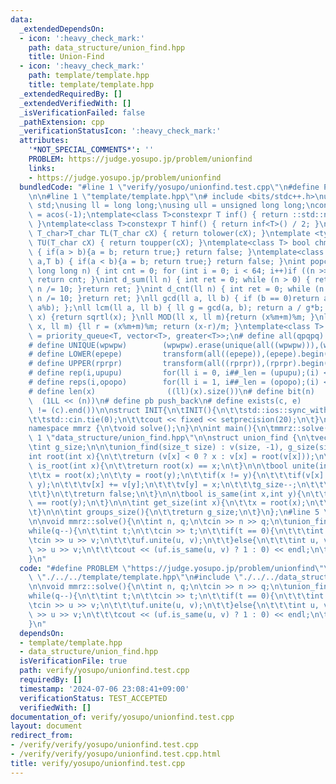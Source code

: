 ```yaml
---
data:
  _extendedDependsOn:
  - icon: ':heavy_check_mark:'
    path: data_structure/union_find.hpp
    title: Union-Find
  - icon: ':heavy_check_mark:'
    path: template/template.hpp
    title: template/template.hpp
  _extendedRequiredBy: []
  _extendedVerifiedWith: []
  _isVerificationFailed: false
  _pathExtension: cpp
  _verificationStatusIcon: ':heavy_check_mark:'
  attributes:
    '*NOT_SPECIAL_COMMENTS*': ''
    PROBLEM: https://judge.yosupo.jp/problem/unionfind
    links:
    - https://judge.yosupo.jp/problem/unionfind
  bundledCode: "#line 1 \"verify/yosupo/unionfind.test.cpp\"\n#define PROBLEM \"https://judge.yosupo.jp/problem/unionfind\"\
    \n\n#line 1 \"template/template.hpp\"\n# include <bits/stdc++.h>\nusing namespace\
    \ std;\nusing ll = long long;\nusing ull = unsigned long long;\nconst double pi\
    \ = acos(-1);\ntemplate<class T>constexpr T inf() { return ::std::numeric_limits<T>::max();\
    \ }\ntemplate<class T>constexpr T hinf() { return inf<T>() / 2; }\ntemplate <typename\
    \ T_char>T_char TL(T_char cX) { return tolower(cX); }\ntemplate <typename T_char>T_char\
    \ TU(T_char cX) { return toupper(cX); }\ntemplate<class T> bool chmin(T& a,T b)\
    \ { if(a > b){a = b; return true;} return false; }\ntemplate<class T> bool chmax(T&\
    \ a,T b) { if(a < b){a = b; return true;} return false; }\nint popcnt(unsigned\
    \ long long n) { int cnt = 0; for (int i = 0; i < 64; i++)if ((n >> i) & 1)cnt++;\
    \ return cnt; }\nint d_sum(ll n) { int ret = 0; while (n > 0) { ret += n % 10;\
    \ n /= 10; }return ret; }\nint d_cnt(ll n) { int ret = 0; while (n > 0) { ret++;\
    \ n /= 10; }return ret; }\nll gcd(ll a, ll b) { if (b == 0)return a; return gcd(b,\
    \ a%b); };\nll lcm(ll a, ll b) { ll g = gcd(a, b); return a / g*b; };\nll iroot(ll\
    \ x) {return sqrtl(x); }\nll MOD(ll x, ll m){return (x%m+m)%m; }\nll FLOOR(ll\
    \ x, ll m) {ll r = (x%m+m)%m; return (x-r)/m; }\ntemplate<class T> using dijk\
    \ = priority_queue<T, vector<T>, greater<T>>;\n# define all(qpqpq)           (qpqpq).begin(),(qpqpq).end()\n\
    # define UNIQUE(wpwpw)        (wpwpw).erase(unique(all((wpwpw))),(wpwpw).end())\n\
    # define LOWER(epepe)         transform(all((epepe)),(epepe).begin(),TL<char>)\n\
    # define UPPER(rprpr)         transform(all((rprpr)),(rprpr).begin(),TU<char>)\n\
    # define rep(i,upupu)         for(ll i = 0, i##_len = (upupu);(i) < (i##_len);(i)++)\n\
    # define reps(i,opopo)        for(ll i = 1, i##_len = (opopo);(i) <= (i##_len);(i)++)\n\
    # define len(x)                ((ll)(x).size())\n# define bit(n)             \
    \  (1LL << (n))\n# define pb push_back\n# define exists(c, e)         ((c).find(e)\
    \ != (c).end())\n\nstruct INIT{\n\tINIT(){\n\t\tstd::ios::sync_with_stdio(false);\n\
    \t\tstd::cin.tie(0);\n\t\tcout << fixed << setprecision(20);\n\t}\n}INIT;\n\n\
    namespace mmrz {\n\tvoid solve();\n}\n\nint main(){\n\tmmrz::solve();\n}\n#line\
    \ 1 \"data_structure/union_find.hpp\"\n\nstruct union_find {\n\tvector<int> v;\n\
    \tint g_size;\n\n\tunion_find(size_t size) : v(size, -1), g_size(size) {}\n\n\t\
    int root(int x){\n\t\treturn (v[x] < 0 ? x : v[x] = root(v[x]));\n\t}\n\n\tbool\
    \ is_root(int x){\n\t\treturn root(x) == x;\n\t}\n\n\tbool unite(int x, int y){\n\
    \t\tx = root(x);\n\t\ty = root(y);\n\t\tif(x != y){\n\t\t\tif(v[x] > v[y])swap(x,\
    \ y);\n\t\t\tv[x] += v[y];\n\t\t\tv[y] = x;\n\t\t\tg_size--;\n\t\t\treturn true;\n\
    \t\t}\n\t\treturn false;\n\t}\n\n\tbool is_same(int x,int y){\n\t\treturn root(x)\
    \ == root(y);\n\t}\n\n\tint get_size(int x){\n\t\tx = root(x);\n\t\treturn -v[x];\n\
    \t}\n\n\tint groups_size(){\n\t\treturn g_size;\n\t}\n};\n#line 5 \"verify/yosupo/unionfind.test.cpp\"\
    \n\nvoid mmrz::solve(){\n\tint n, q;\n\tcin >> n >> q;\n\tunion_find uf(n);\n\t\
    while(q--){\n\t\tint t;\n\t\tcin >> t;\n\t\tif(t == 0){\n\t\t\tint u, v;\n\t\t\
    \tcin >> u >> v;\n\t\t\tuf.unite(u, v);\n\t\t}else{\n\t\t\tint u, v;\n\t\t\tcin\
    \ >> u >> v;\n\t\t\tcout << (uf.is_same(u, v) ? 1 : 0) << endl;\n\t\t}\n\t}\n\
    }\n"
  code: "#define PROBLEM \"https://judge.yosupo.jp/problem/unionfind\"\n\n#include\
    \ \"./../../template/template.hpp\"\n#include \"./../../data_structure/union_find.hpp\"\
    \n\nvoid mmrz::solve(){\n\tint n, q;\n\tcin >> n >> q;\n\tunion_find uf(n);\n\t\
    while(q--){\n\t\tint t;\n\t\tcin >> t;\n\t\tif(t == 0){\n\t\t\tint u, v;\n\t\t\
    \tcin >> u >> v;\n\t\t\tuf.unite(u, v);\n\t\t}else{\n\t\t\tint u, v;\n\t\t\tcin\
    \ >> u >> v;\n\t\t\tcout << (uf.is_same(u, v) ? 1 : 0) << endl;\n\t\t}\n\t}\n\
    }\n"
  dependsOn:
  - template/template.hpp
  - data_structure/union_find.hpp
  isVerificationFile: true
  path: verify/yosupo/unionfind.test.cpp
  requiredBy: []
  timestamp: '2024-07-06 23:08:41+09:00'
  verificationStatus: TEST_ACCEPTED
  verifiedWith: []
documentation_of: verify/yosupo/unionfind.test.cpp
layout: document
redirect_from:
- /verify/verify/yosupo/unionfind.test.cpp
- /verify/verify/yosupo/unionfind.test.cpp.html
title: verify/yosupo/unionfind.test.cpp
---
```

